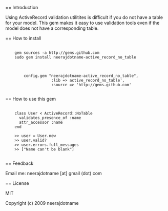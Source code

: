 == Introduction

Using ActiveRecord validation utilitites is difficult if you do not have a table for your model. This gem makes it easy to use validation tools even if the model does not have a corresponding table. 

== How to install

<pre>
  <code>
    gem sources -a http://gems.github.com
    sudo gem install neerajdotname-active_record_no_table
  </code>
</pre>

<pre>
  <code>
        config.gem "neerajdotname-active_record_no_table", 
                    :lib => active_record_no_table',
                    :source => 'http://gems.github.com'                                        
  </code>
</pre>


== How to use this gem

<pre>
  <code>
    class User < ActiveRecord::NoTable
      validates_presence_of :name
      attr_accessor :name
    end

    >> user = User.new
    >> user.valid?
    >> user.errors.full_messages
    >> ["Name can't be blank"]
  </code>
</pre>  


== Feedback

Email me: neerajdotname [at] gmail (dot) com

== License

MIT

Copyright (c) 2009 neerajdotname
